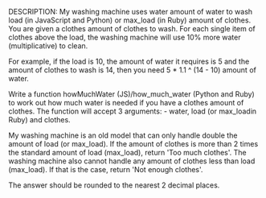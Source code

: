DESCRIPTION:
My washing machine uses water amount of water to wash load (in JavaScript and Python) or max_load (in Ruby) amount of clothes. You are given a clothes amount of clothes to wash. For each single item of clothes above the load, the washing machine will use 10% more water (multiplicative) to clean.

For example, if the load is 10, the amount of water it requires is 5 and the amount of clothes to wash is 14, then you need 5 * 1.1 ^ (14 - 10) amount of water.

Write a function howMuchWater (JS)/how_much_water (Python and Ruby) to work out how much water is needed if you have a clothes amount of clothes. The function will accept 3 arguments: - water, load (or max_loadin Ruby) and clothes.

My washing machine is an old model that can only handle double the amount of load (or max_load). If the amount of clothes is more than 2 times the standard amount of load (max_load), return 'Too much clothes'. The washing machine also cannot handle any amount of clothes less than load (max_load). If that is the case, return 'Not enough clothes'.

The answer should be rounded to the nearest 2 decimal places.

